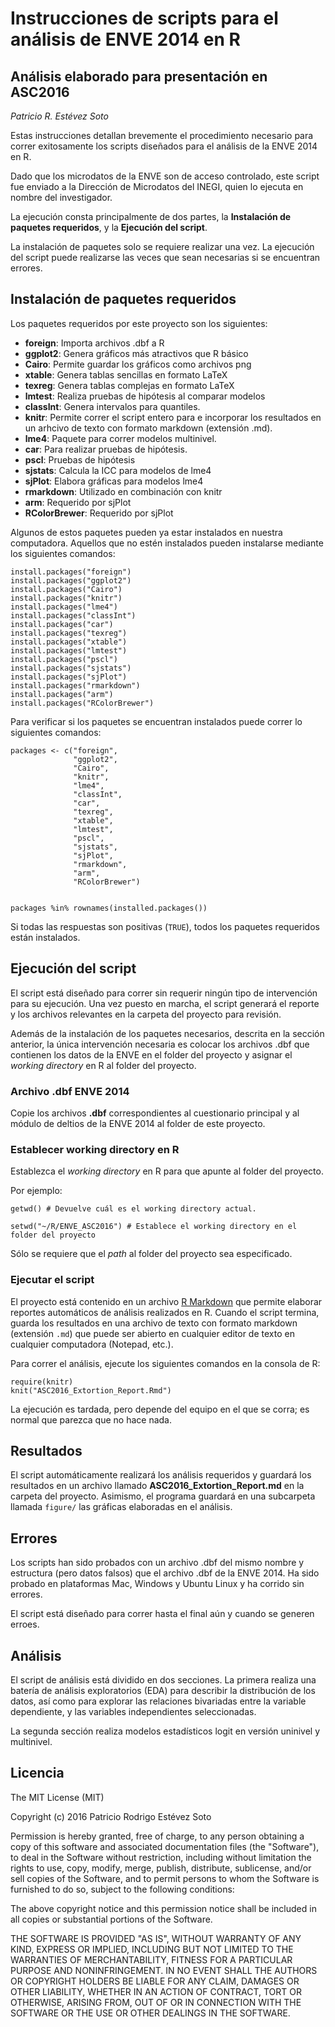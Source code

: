 # Instrucciones de scripts para el análisis de ENVE 2014 en R

## Análisis elaborado para presentación en ASC2016

*Patricio R. Estévez Soto*  

Estas instrucciones detallan brevemente el procedimiento necesario para correr exitosamente los scripts diseñados para el análisis de la ENVE 2014 en R.

Dado que los microdatos de la ENVE son de acceso controlado, este script fue enviado a la Dirección de Microdatos del INEGI, quien lo ejecuta en nombre del investigador.

La ejecución consta principalmente de dos partes, la **Instalación de paquetes requeridos**, y la **Ejecución del script**.

La instalación de paquetes solo se requiere realizar una vez. La ejecución del script puede realizarse las veces que sean necesarias si se encuentran errores.

## Instalación de paquetes requeridos

Los paquetes requeridos por este proyecto son los siguientes:

- **foreign**: Importa archivos .dbf a R
- **ggplot2**: Genera gráficos más atractivos que R básico
- **Cairo**: Permite guardar los gráficos como archivos png
- **xtable**: Genera tablas sencillas en formato LaTeX
- **texreg**: Genera tablas complejas en formato LaTeX
- **lmtest**: Realiza pruebas de hipótesis al comparar modelos
- **classInt**: Genera intervalos para quantiles.
- **knitr**: Permite correr el script entero para e incorporar los resultados en un arhcivo de texto con formato markdown (extensión .md).
- **lme4**: Paquete para correr modelos multinivel.
- **car**: Para realizar pruebas de hipótesis.
- **pscl**: Pruebas de hipótesis
- **sjstats**: Calcula la ICC para modelos de lme4
- **sjPlot**: Elabora gráficas para modelos lme4
- **rmarkdown**: Utilizado en combinación con knitr
- **arm**: Requerido por sjPlot
- **RColorBrewer**: Requerido por sjPlot


Algunos de estos paquetes pueden ya estar instalados en nuestra computadora. Aquellos que no estén instalados pueden instalarse mediante los siguientes comandos:

```
install.packages("foreign")
install.packages("ggplot2")
install.packages("Cairo")
install.packages("knitr")
install.packages("lme4")
install.packages("classInt")
install.packages("car")
install.packages("texreg")
install.packages("xtable")
install.packages("lmtest")
install.packages("pscl")
install.packages("sjstats")
install.packages("sjPlot")
install.packages("rmarkdown")
install.packages("arm")
install.packages("RColorBrewer")
```

Para verificar si los paquetes se encuentran instalados puede correr lo siguientes comandos:

```
packages <- c("foreign",
              "ggplot2",
              "Cairo",
              "knitr",
              "lme4",
              "classInt",
              "car",
              "texreg",
              "xtable",
              "lmtest",
              "pscl",
              "sjstats",
              "sjPlot",
              "rmarkdown",
              "arm",
              "RColorBrewer")


packages %in% rownames(installed.packages())
```

Si todas las respuestas son positivas (`TRUE`), todos los paquetes requeridos están instalados.

## Ejecución del script

El script está diseñado para correr sin requerir ningún tipo de intervención para su ejecución. Una vez puesto en marcha, el script generará el reporte y los archivos relevantes en la carpeta del proyecto para revisión.

Además de la instalación de los paquetes necesarios, descrita en la sección anterior, la única intervención necesaria es colocar los archivos .dbf que contienen los datos de la ENVE en el folder del proyecto y asignar el *working directory* en R al folder del proyecto.

### Archivo .dbf ENVE 2014

Copie los archivos **.dbf** correspondientes al cuestionario principal y al módulo de deltios de la ENVE 2014 al folder de este proyecto.

### Establecer working directory en R

Establezca el *working directory* en R para que apunte al folder del proyecto.

Por ejemplo:
```
getwd() # Devuelve cuál es el working directory actual.

setwd("~/R/ENVE_ASC2016") # Establece el working directory en el folder del proyecto
```

Sólo se requiere que el *path* al folder del proyecto sea especificado.

### Ejecutar el script

El proyecto está contenido en un archivo [R Markdown](http://rmarkdown.rstudio.com) que permite elaborar reportes automáticos de análisis realizados en R. Cuando el script termina, guarda los resultados en una archivo de texto con formato markdown (extensión `.md`) que puede ser abierto en cualquier editor de texto en cualquier computadora (Notepad, etc.).

Para correr el análisis, ejecute los siguientes comandos en la consola de R:

```
require(knitr)
knit("ASC2016_Extortion_Report.Rmd")
```

La ejecución es tardada, pero depende del equipo en el que se corra; es normal que parezca que no hace nada.

## Resultados

El script automáticamente realizará los análisis requeridos y guardará los resultados en un archivo llamado **ASC2016_Extortion_Report.md** en la carpeta del proyecto. Asimismo, el programa guardará en una subcarpeta llamada `figure/` las gráficas elaboradas en el análisis.

## Errores

Los scripts han sido probados con un archivo .dbf del mismo nombre y estructura (pero datos falsos) que el archivo .dbf de la ENVE 2014. Ha sido probado en plataformas Mac, Windows y Ubuntu Linux y ha corrido sin errores.

El script está diseñado para correr hasta el final aún y cuando se generen erroes.

## Análisis

El script de análisis está dividido en dos secciones. La primera realiza una batería de análisis exploratorios (EDA) para describir la distribución de los datos, así como para explorar las relaciones bivariadas entre la variable dependiente, y las variables independientes seleccionadas.

La segunda sección realiza modelos estadísticos logit en versión uninivel y multinivel.

## Licencia

The MIT License (MIT)

Copyright (c) 2016 Patricio Rodrigo Estévez Soto

Permission is hereby granted, free of charge, to any person obtaining a copy
of this software and associated documentation files (the "Software"), to deal
in the Software without restriction, including without limitation the rights
to use, copy, modify, merge, publish, distribute, sublicense, and/or sell
copies of the Software, and to permit persons to whom the Software is
furnished to do so, subject to the following conditions:

The above copyright notice and this permission notice shall be included in all
copies or substantial portions of the Software.

THE SOFTWARE IS PROVIDED "AS IS", WITHOUT WARRANTY OF ANY KIND, EXPRESS OR
IMPLIED, INCLUDING BUT NOT LIMITED TO THE WARRANTIES OF MERCHANTABILITY,
FITNESS FOR A PARTICULAR PURPOSE AND NONINFRINGEMENT. IN NO EVENT SHALL THE
AUTHORS OR COPYRIGHT HOLDERS BE LIABLE FOR ANY CLAIM, DAMAGES OR OTHER
LIABILITY, WHETHER IN AN ACTION OF CONTRACT, TORT OR OTHERWISE, ARISING FROM,
OUT OF OR IN CONNECTION WITH THE SOFTWARE OR THE USE OR OTHER DEALINGS IN THE
SOFTWARE.
